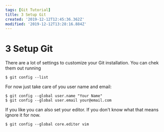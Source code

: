 ```yaml
---
tags: [Git Tutorial]
title: 3 Setup Git
created: '2019-12-12T12:45:36.362Z'
modified: '2019-12-12T13:28:16.884Z'
---
```


# 3 Setup Git
There are a lot of settings to customize your Git installation. You can chek them out running

    $ git config --list

For now just take care of you user name and email:

    $ git config --global user.name "Your Name"
    $ git config --global user.email your@email.com

If you like you can also set your editor. If you don't know what that means ignore it for now.

    $ git config --global core.editor vim
